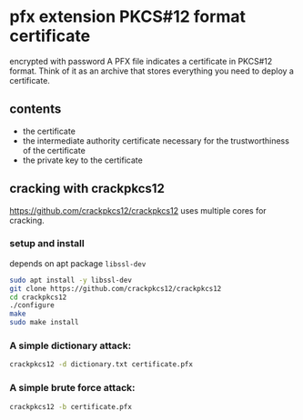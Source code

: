 # pfx extension PKCS#12 format certificate
encrypted with password
A PFX file indicates a certificate in PKCS#12 format.
Think of it as an archive that stores everything you need to deploy a certificate.

## contents
- the certificate
- the intermediate authority certificate necessary for the trustworthiness of the certificate
- the private key to the certificate

## cracking with crackpkcs12
https://github.com/crackpkcs12/crackpkcs12
uses multiple cores for cracking.

### setup and install
depends on apt package `libssl-dev`
```bash
sudo apt install -y libssl-dev
git clone https://github.com/crackpkcs12/crackpkcs12
cd crackpkcs12
./configure
make
sudo make install
```

### A simple dictionary attack:
```bash
crackpkcs12 -d dictionary.txt certificate.pfx
```

### A simple brute force attack:
```bash
crackpkcs12 -b certificate.pfx
```
